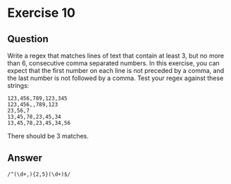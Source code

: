 # Exercise 10

## Question

Write a regex that matches lines of text that contain at least 3, but no more than 6, consecutive comma separated numbers. In this exercise, you can expect that the first number on each line is not preceded by a comma, and the last number is not followed by a comma. Test your regex against these strings:

```
123,456,789,123,345
123,456,,789,123
23,56,7
13,45,78,23,45,34
13,45,78,23,45,34,56
```

There should be 3 matches.

## Answer

```
/^(\d+,){2,5}(\d+)$/
```
